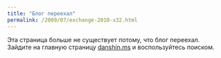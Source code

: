 ```yaml
---
title: "Блог переехал"
permalink: /2009/07/exchange-2010-x32.html
---
```

Эта страница больше не существует потому, что блог переехал. Зайдите на главную страницу [danshin.ms](http://danshin.ms) и воспользуйтесь поиском.